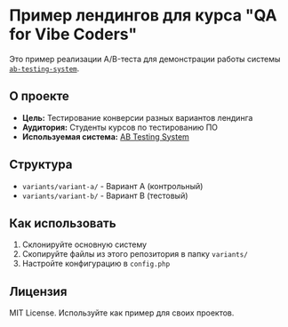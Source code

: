 # Пример лендингов для курса "QA for Vibe Coders"

Это пример реализации A/B-теста для демонстрации работы системы [`ab-testing-system`](https://github.com/slqamsk/ab-testing-system).

## О проекте
- **Цель:** Тестирование конверсии разных вариантов лендинга
- **Аудитория:** Студенты курсов по тестированию ПО
- **Используемая система:** [AB Testing System](https://github.com/slqamsk/ab-testing-system)

## Структура
- `variants/variant-a/` - Вариант A (контрольный)
- `variants/variant-b/` - Вариант B (тестовый)

## Как использовать
1. Склонируйте основную систему
2. Скопируйте файлы из этого репозитория в папку `variants/`
3. Настройте конфигурацию в `config.php`

## Лицензия
MIT License. Используйте как пример для своих проектов.
